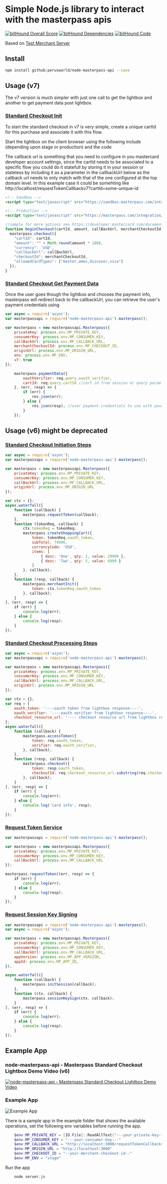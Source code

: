 # Simple Node.js library to interact with the masterpass apis #

[![bitHound Overall Score](https://www.bithound.io/github/perusworld/node-masterpass-api/badges/score.svg)](https://www.bithound.io/github/perusworld/node-masterpass-api)
[![bitHound Dependencies](https://www.bithound.io/github/perusworld/node-masterpass-api/badges/dependencies.svg)](https://www.bithound.io/github/perusworld/node-masterpass-api/master/dependencies/npm)
[![bitHound Code](https://www.bithound.io/github/perusworld/node-masterpass-api/badges/code.svg)](https://www.bithound.io/github/perusworld/node-masterpass-api)

Based on [Test Merchant Server](https://github.com/Mastercard/masterpass-android-sample-app/tree/master/Test-Merchant-Server)

## Install ##
```bash
npm install github:perusworld/node-masterpass-api --save
```
## Usage (v7) ##

The v7 version is much simpler with just one call to get the lightbox and another to get payment data post lightbox.

### [Standard Checkout Init](https://developer.mastercard.com/documentation/masterpass-merchant-integration-v7#standard-checkout) ##

To start the standard checkout in v7 is very simple, create a unique cartId for this purchase and associate it with this flow.

Start the lightbox on the client browser using the following include (depending upon stage or production) and the code

The callback url is something that you need to configure in you mastercard developer account settings, since the cartId needs to be associated to a specific flow you could do it statefull by storing it in your session or stateless by including it as a parameter in the callbackUrl below as the callback url needs to only match with that of the one configured at the top domain level. In this example case it could be somehting like http://localhost/requestTokenCallbackv7?cartId=some-unique-id

```html
<!-- Sandbox -->
<script type="text/javascript" src="https://sandbox.masterpass.com/integration/merchant.js"></script>

<!-- Production -->
<script type="text/javascript" src="https://masterpass.com/integration/merchant.js"></script>
```

```javascript
//sample for more options see https://developer.mastercard.com/documentation/masterpass-merchant-integration-v7#js-library
function beginCheckout(cartId, amount, callBackUrl, merchantCheckoutId) {
  masterpass.checkout({
    "cartId": cartId,
    "amount": "" + Math.round(amount * 100),
    "currency": 'USD',
    "callbackUrl": callBackUrl,
    "checkoutId": merchantCheckoutId,
    "allowedCardTypes": ["master,amex,discover,visa"]
  });
}

```

### [Standard Checkout Get Payment Data](https://developer.mastercard.com/documentation/masterpass-merchant-integration-v7#standard-checkout) ##
Once the user goes though the lightbox and chooses the payment info, masterpass will redirect back to the callbackUrl, you can retrieve the user's payment credentials using 

```javascript
var async = require('async');
var masterpassapi = require('node-masterpass-api').masterpass();

var masterpass = new masterpassapi.Masterpass({
    privateKey: process.env.MP_PRIVATE_KEY,
    consumerKey: process.env.MP_CONSUMER_KEY,
    callBackUrl: process.env.MP_CALLBACK_URL,
    merchantCheckoutId: process.env.MP_CHECKOUT_ID,
    originUrl: process.env.MP_ORIGIN_URL,
    env: process.env.MP_ENV,
    v7: true
});

    masterpass.paymentData({
        oauthVerifier: req.query.oauth_verifier,
        cartId: req.query.cartId //cart id from session or query param
    }, (err, resp) => {
        if (err) {
            res.json(err);
        } else {
            res.json(resp); //user payment credentials to use with your payment processor/gateway
        }
    });

```

## Usage (v6) might be deprecated  ##

### [Standard Checkout Initiation Steps](https://developer.mastercard.com/documentation/masterpass-merchant-integration#standard-checkout) ##
```javascript
var async = require('async');
var masterpassapi = require('node-masterpass-api').masterpass();

var masterpass = new masterpassapi.Masterpass({
    privateKey: process.env.MP_PRIVATE_KEY,
    consumerKey: process.env.MP_CONSUMER_KEY,
    callBackUrl: process.env.MP_CALLBACK_URL,
    originUrl: process.env.MP_ORIGIN_URL
});

var ctx = {};
async.waterfall([
    function (callback) {
        masterpass.requestToken(callback);
    },
    function (tokenReq, callback) {
        ctx.tokenReq = tokenReq;
        masterpass.createShoppingCart({
            token: tokenReq.oauth_token,
            subTotal: 74996,
            currencyCode: 'USD',
            items: [
                { desc: 'One', qty: 1, value: 29999 },
                { desc: 'Two', qty: 5, value: 4999 }
            ]
        }, callback);
    },
    function (resp, callback) {
        masterpass.merchantInit({
            token: ctx.tokenReq.oauth_token
        }, callback);
    }
], (err, resp) => {
    if (err) {
        console.log(err);
    } else {
        console.log(resp);
    }
});
```

### [Standard Checkout Processing Steps](https://developer.mastercard.com/documentation/masterpass-merchant-integration#standard-checkout) ##
```javascript
var async = require('async');
var masterpassapi = require('node-masterpass-api').masterpass();

var masterpass = new masterpassapi.Masterpass({
    privateKey: process.env.MP_PRIVATE_KEY,
    consumerKey: process.env.MP_CONSUMER_KEY,
    callBackUrl: process.env.MP_CALLBACK_URL,
    originUrl: process.env.MP_ORIGIN_URL
});

var ctx = {};
var req = {
    oauth_token: '----oauth token from lightbox response----',
    oauth_verifier: '----oauth verifier from lightbox response----',
    checkout_resource_url: '---- checkout resource url from lightbox response----'
};
async.waterfall([
    function (callback) {
        masterpass.accessToken({
            token: req.oauth_token,
            verifier: req.oauth_verifier,
        }, callback);
    },
    function (resp, callback) {
        masterpass.checkout({
            token: resp.oauth_token,
            checkoutId: req.checkout_resource_url.substring(req.checkout_resource_url.lastIndexOf('/') + 1),
        }, callback);
    }
], (err, resp) => {
    if (err) {
        console.log(err);
    } else {
        console.log('card info', resp);
    }
});
```

### [Request Token Service](https://developer.mastercard.com/documentation/masterpass-merchant-integration#api_request_token_service) ##
```javascript
var masterpassapi = require('node-masterpass-api').masterpass();

var masterpass = new masterpassapi.Masterpass({
    privateKey: process.env.MP_PRIVATE_KEY,
    consumerKey: process.env.MP_CONSUMER_KEY,
    callBackUrl: process.env.MP_CALLBACK_URL
});

masterpass.requestToken((err, resp) => {
    if (err) {
        console.log(err);
    } else {
        console.log(resp);
    }
});

```

### [Request Session Key Signing](https://developer.mastercard.com/documentation/masterpass-merchant-integration#api_session_key_signing) ##
```javascript
var masterpassapi = require('node-masterpass-api').masterpass();
var async = require('async');

var masterpass = new masterpassapi.Masterpass({
    privateKey: process.env.MP_PRIVATE_KEY,
    consumerKey: process.env.MP_CONSUMER_KEY,
    callBackUrl: process.env.MP_CALLBACK_URL,
    appVersion: process.env.MP_APP_VERSION,
    appId: process.env.MP_APP_ID,
});

async.waterfall([
    function (callback) {
        masterpass.initSession(callback);
    },
    function (ctx, callback) {
        masterpass.sessionKeySign(ctx, callback);
    }
], (err, resp) => {
    if (err) {
        console.log(err);
    } else {
        console.log(resp);
    }
});

```

## Example App ##
### node-masterpass-api - Masterpass Standard Checkout Lightbox Demo Video (v6) ###
[![node-masterpass-api - Masterpass Standard Checkout Lightbox Demo Video](https://img.youtube.com/vi/Ayyq_hYlTEg/3.jpg)](https://youtu.be/Ayyq_hYlTEg)

### Example App ###
![Example App](https://raw.githubusercontent.com/perusworld/node-masterpass-api/master/example/public/images/screenshot.png "Example App")

There is a sample app in the example folder that shows the available operations, set the following env variables before running the app.

```powershell
    $env:MP_PRIVATE_KEY = [IO.File]::ReadAllText("---your-private-key---")
    $env:MP_CONSUMER_KEY = "---your-consumer-key---"
    $env:MP_CALLBACK_URL = "http://localhost:3000/requestTokenCallbackv7"
    $env:MP_ORIGIN_URL = "http://localhost:3000"
    $env:MP_CHECKOUT_ID = "--your-merchant-checkout-id--"
    $env:MP_ENV = "stage"
```

Run the app

```powershell
    node server.js
```
